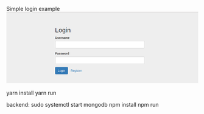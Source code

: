 Simple login example
![screennshot](screenshot.png)


yarn install
yarn run


backend:
sudo systemctl start mongodb
npm install
npm run
